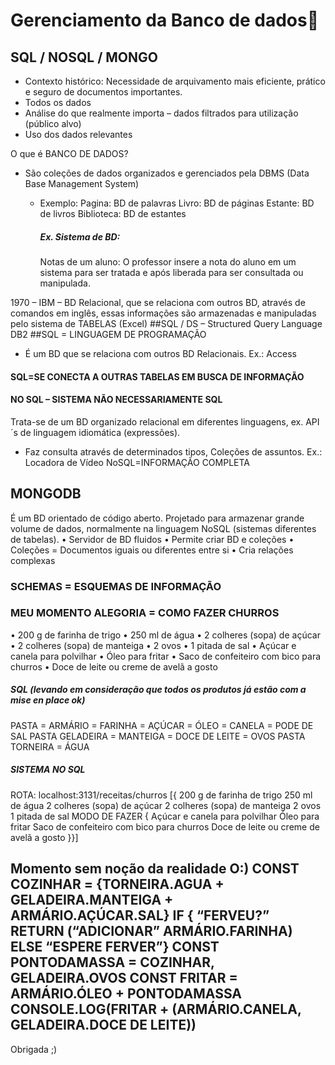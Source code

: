 # Gerenciamento da Banco de dados🏫  

## SQL / NOSQL / MONGO

- Contexto histórico:
Necessidade de arquivamento mais eficiente, prático e seguro de documentos importantes.
- Todos os dados
 - Análise do que realmente importa – dados filtrados para utilização (público alvo)
  - Uso dos dados relevantes

O que é BANCO DE DADOS?
- São coleções de dados organizados e gerenciados pela DBMS (Data Base Management System)
  - Exemplo:
Pagina: BD de palavras
Livro: BD de páginas
Estante: BD de livros
Biblioteca: BD de estantes

    ##### Ex. Sistema de BD:
    Notas de um aluno:
O professor insere a nota do aluno em um sistema para ser tratada e após liberada para ser consultada ou manipulada.

1970 – IBM – BD Relacional, que se relaciona com outros BD, através de comandos em inglês, essas informações são armazenadas e manipuladas pelo sistema de TABELAS (Excel)
##SQL / DS – Structured Query Language DB2
##SQL = LINGUAGEM DE PROGRAMAÇÃO
- É um BD que se relaciona com outros BD Relacionais. Ex.: Access
#### SQL=SE CONECTA A OUTRAS TABELAS EM BUSCA DE INFORMAÇÃO
#### NO SQL – SISTEMA NÃO NECESSARIAMENTE SQL
Trata-se de um BD organizado relacional em diferentes linguagens, ex. API´s de linguagem idiomática (expressões).
- Faz consulta através de determinados tipos, Coleções de assuntos. Ex.: Locadora de Vídeo
NoSQL=INFORMAÇÃO COMPLETA
## MONGODB
É um BD orientado de código aberto. Projetado para armazenar grande volume de dados, normalmente na linguagem NoSQL (sistemas diferentes de tabelas).
•	Servidor de BD fluidos
•	Permite criar BD e coleções
•	Coleções = Documentos iguais ou diferentes entre si
•	Cria relações complexas

### SCHEMAS = ESQUEMAS DE INFORMAÇÃO

### MEU MOMENTO ALEGORIA = COMO FAZER CHURROS
•	200 g de farinha de trigo
•	250 ml de água
•	2 colheres (sopa) de açúcar
•	2 colheres (sopa) de manteiga
•	2 ovos
•	1 pitada de sal
•	Açúcar e canela para polvilhar
•	Óleo para fritar
•	Saco de confeiteiro com bico para churros
•	Doce de leite ou creme de avelã a gosto

##### SQL (levando em consideração que todos os produtos já estão com a mise en place ok)
PASTA = ARMÁRIO =  FARINHA
				= AÇÚCAR
				= ÓLEO
				= CANELA
				= PODE DE SAL
PASTA GELADEIRA	= MANTEIGA
				= DOCE DE LEITE
				= OVOS
PASTA TORNEIRA	= ÁGUA

##### SISTEMA NO SQL
ROTA: localhost:3131/receitas/churros
[{
200 g de farinha de trigo
250 ml de água
2 colheres (sopa) de açúcar
2 colheres (sopa) de manteiga
2 ovos
1 pitada de sal
MODO DE FAZER {
Açúcar e canela para polvilhar
Óleo para fritar
Saco de confeiteiro com bico para churros
Doce de leite ou creme de avelã a gosto
}}]

Momento sem noção da realidade O:)
CONST COZINHAR = {TORNEIRA.AGUA + GELADEIRA.MANTEIGA + ARMÁRIO.AÇÚCAR.SAL}
	IF { “FERVEU?”
		RETURN (“ADICIONAR” ARMÁRIO.FARINHA)
	ELSE “ESPERE FERVER”}
CONST PONTODAMASSA = COZINHAR, GELADEIRA.OVOS
CONST FRITAR = ARMÁRIO.ÓLEO + PONTODAMASSA
CONSOLE.LOG(FRITAR + (ARMÁRIO.CANELA, GELADEIRA.DOCE DE LEITE)) 
---

Obrigada ;)
